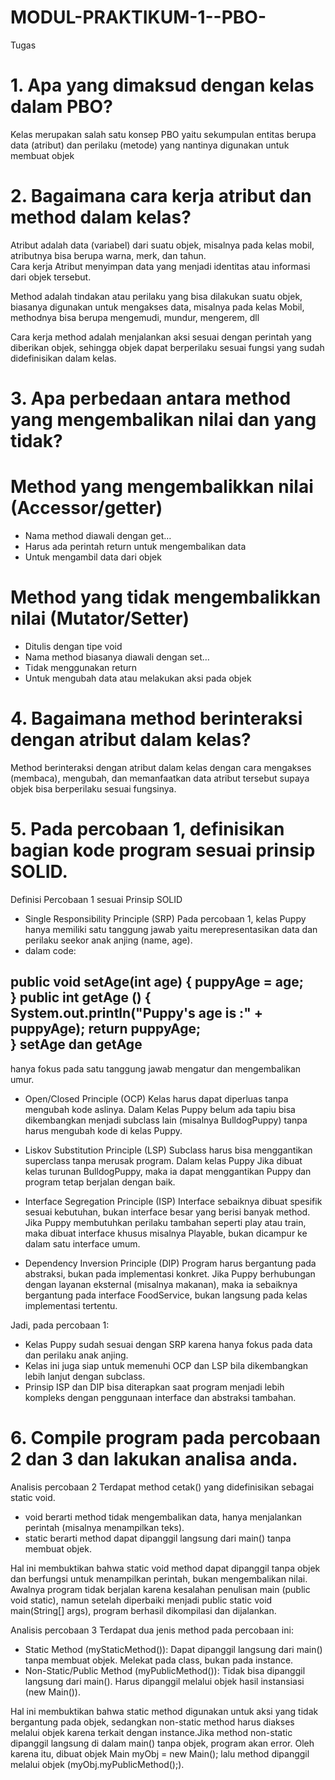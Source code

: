 # MODUL-PRAKTIKUM-1--PBO-
Tugas 
# 1. Apa yang dimaksud dengan kelas dalam PBO?
Kelas merupakan salah satu konsep PBO yaitu sekumpulan entitas berupa data (atribut) dan perilaku (metode) yang nantinya digunakan untuk membuat objek

# 2. Bagaimana cara kerja atribut dan method dalam kelas? 
Atribut adalah data (variabel) dari suatu objek, misalnya pada kelas mobil, atributnya bisa berupa warna, merk, dan tahun.  
Cara kerja Atribut menyimpan data yang menjadi identitas atau informasi dari objek tersebut.

Method adalah tindakan atau perilaku yang bisa dilakukan suatu objek, biasanya digunakan untuk mengakses data, misalnya pada kelas Mobil, methodnya bisa berupa mengemudi, mundur, mengerem, dll

Cara kerja method adalah menjalankan aksi sesuai dengan perintah yang diberikan objek, sehingga objek dapat berperilaku sesuai fungsi yang sudah didefinisikan dalam kelas.

# 3. Apa perbedaan antara method yang mengembalikan nilai dan yang tidak?
# Method yang mengembalikkan nilai (Accessor/getter) 
- Nama method diawali dengan get…
- Harus ada perintah return untuk mengembalikan data
- Untuk mengambil data dari objek
# Method yang tidak mengembalikkan nilai (Mutator/Setter)
- Ditulis dengan tipe void
- Nama method biasanya diawali dengan set…
- Tidak menggunakan return
- Untuk mengubah data atau melakukan aksi pada objek

# 4. Bagaimana method berinteraksi dengan atribut dalam kelas?
Method berinteraksi dengan atribut dalam kelas dengan cara mengakses (membaca), mengubah, dan memanfaatkan data atribut tersebut supaya objek bisa berperilaku sesuai 
fungsinya.

# 5. Pada percobaan 1, definisikan bagian kode program sesuai prinsip SOLID.
Definisi Percobaan 1 sesuai Prinsip SOLID
- Single Responsibility Principle (SRP)
Pada percobaan 1, kelas Puppy hanya memiliki satu tanggung jawab yaitu merepresentasikan data dan perilaku seekor anak anjing (name, age).
- dalam code:

public void setAge(int age) {
    puppyAge = age;    
}
public int getAge () {
    System.out.println("Puppy's age is :" + puppyAge);
    return puppyAge;      
}
  setAge dan getAge 
-- 
hanya fokus pada satu tanggung jawab mengatur dan mengembalikan umur.
- Open/Closed Principle (OCP)
Kelas harus dapat diperluas tanpa mengubah kode aslinya. Dalam Kelas Puppy belum ada tapiu bisa dikembangkan menjadi subclass lain (misalnya BulldogPuppy) tanpa harus mengubah kode di kelas Puppy.
- Liskov Substitution Principle (LSP)
Subclass harus bisa menggantikan superclass tanpa merusak program. Dalam kelas Puppy Jika dibuat kelas turunan BulldogPuppy, maka ia dapat menggantikan Puppy dan program tetap berjalan dengan baik.

- Interface Segregation Principle (ISP)
Interface sebaiknya dibuat spesifik sesuai kebutuhan, bukan interface besar yang berisi banyak method. Jika Puppy membutuhkan perilaku tambahan seperti play atau train, maka dibuat interface khusus misalnya Playable, bukan dicampur ke dalam satu interface umum.
- Dependency Inversion Principle (DIP)
Program harus bergantung pada abstraksi, bukan pada implementasi konkret. Jika Puppy berhubungan dengan layanan eksternal (misalnya makanan), maka ia sebaiknya bergantung pada interface FoodService, bukan langsung pada kelas implementasi tertentu.

Jadi, pada percobaan 1:
- Kelas Puppy sudah sesuai dengan SRP karena hanya fokus pada data dan perilaku anak anjing.
- Kelas ini juga siap untuk memenuhi OCP dan LSP bila dikembangkan lebih lanjut dengan subclass.
- Prinsip ISP dan DIP bisa diterapkan saat program menjadi lebih kompleks dengan penggunaan interface dan abstraksi tambahan.


# 6. Compile program pada percobaan 2 dan 3 dan lakukan analisa anda.
Analisis percobaan 2 
Terdapat method cetak() yang didefinisikan sebagai static void. 
- void berarti method tidak mengembalikan data, hanya menjalankan perintah (misalnya menampilkan teks).
- static berarti method dapat dipanggil langsung dari main() tanpa membuat objek. 

Hal ini membuktikan bahwa static void method dapat dipanggil tanpa objek dan berfungsi untuk menampilkan perintah, bukan mengembalikan nilai.
Awalnya program tidak berjalan karena kesalahan penulisan main (public void static), namun setelah diperbaiki menjadi public static void main(String[] args), program berhasil dikompilasi dan dijalankan. 

Analisis percobaan 3
Terdapat dua jenis method pada percobaan ini:
- Static Method (myStaticMethod()):  Dapat dipanggil langsung dari main() tanpa membuat objek. Melekat pada class, bukan pada instance.
- Non-Static/Public Method (myPublicMethod()): Tidak bisa dipanggil langsung dari main(). Harus dipanggil melalui objek hasil instansiasi (new Main()).

Hal ini membuktikan bahwa static method digunakan untuk aksi yang tidak bergantung pada objek, sedangkan non-static method harus diakses melalui objek karena terkait dengan instance.Jika method non-static dipanggil langsung di dalam main() tanpa objek, program akan error. Oleh karena itu, dibuat objek Main myObj = new Main(); lalu method dipanggil melalui objek (myObj.myPublicMethod();).

